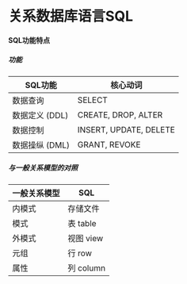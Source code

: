 # 关系数据库语言SQL

#### SQL功能特点

##### 功能

| SQL功能          | 核心动词                 |
| ---------------- | ------------------------ |
| 数据查询         | SELECT                   |
| 数据定义   (DDL) | CREATE,   DROP, ALTER    |
| 数据控制         | INSERT,   UPDATE, DELETE |
| 数据操纵   (DML) | GRANT,   REVOKE          |

##### 与一般关系模型的对照

| 一般关系模型 | SQL       |
| ------------ | --------- |
| 内模式       | 存储文件  |
| 模式         | 表 table  |
| 外模式       | 视图 view |
| 元组         | 行 row    |
| 属性         | 列 column |

